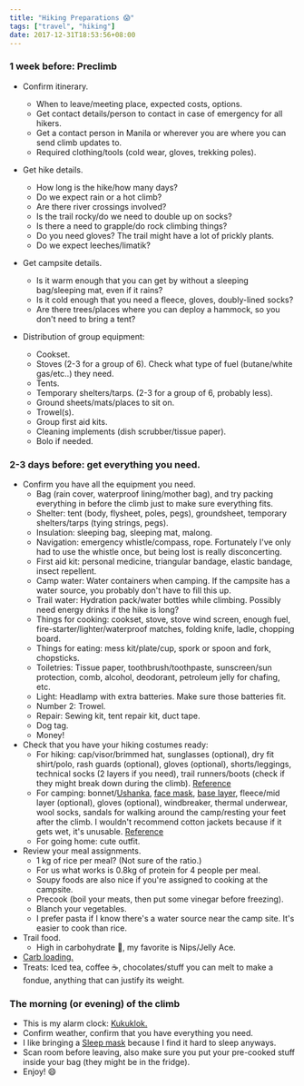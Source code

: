 ```yaml
---
title: "Hiking Preparations 😱"
tags: ["travel", "hiking"]
date: 2017-12-31T18:53:56+08:00
---
```


### 1 week before: Preclimb

- Confirm itinerary.
  - When to leave/meeting place, expected costs, options.
  - Get contact details/person to contact in case of emergency for all hikers.
  - Get a contact person in Manila or wherever you are where you can send climb updates to.
  - Required clothing/tools (cold wear, gloves, trekking poles).

- Get hike details.
  - How long is the hike/how many days?
  - Do we expect rain or a hot climb?
  - Are there river crossings involved?
  - Is the trail rocky/do we need to double up on socks?
  - Is there a need to grapple/do rock climbing things?
  - Do you need gloves? The trail might have a lot of prickly plants.
  - Do we expect leeches/limatik?

- Get campsite details.
  - Is it warm enough that you can get by without a sleeping bag/sleeping mat, even if it rains?
  - Is it cold enough that you need a fleece, gloves, doubly-lined socks?
  - Are there  trees/places where you can deploy a hammock, so you don't need to bring a tent?

- Distribution of group equipment:
  - Cookset.
  - Stoves (2-3 for a group of 6). Check what type of fuel (butane/white gas/etc..) they need.
  - Tents.
  - Temporary shelters/tarps. (2-3 for a group of 6, probably less).
  - Ground sheets/mats/places to sit on.
  - Trowel(s).
  - Group first aid kits.
  - Cleaning implements (dish scrubber/tissue paper).
  - Bolo if needed.

### 2-3 days before: get everything you need.

- Confirm you have all the equipment you need.
  - Bag (rain cover, waterproof lining/mother bag), and try packing everything in before the climb just to make sure everything fits.
  - Shelter: tent (body, flysheet, poles, pegs), groundsheet, temporary shelters/tarps (tying strings, pegs).
  - Insulation: sleeping bag, sleeping mat, malong.
  - Navigation: emergency whistle/compass, rope. Fortunately I've only had to use the whistle once, but being lost is really disconcerting.
  - First aid kit: personal medicine, triangular bandage, elastic bandage, insect repellent.
  - Camp water: Water containers when camping. If the campsite has a water source, you probably don't have to fill this up.
  - Trail water: Hydration pack/water bottles while climbing. Possibly need energy drinks if the hike is long?
  - Things for cooking: cookset, stove, stove wind screen, enough fuel, fire-starter/lighter/waterproof matches, folding knife, ladle, chopping board.
  - Things for eating: mess kit/plate/cup, spork or spoon and fork, chopsticks.
  - Toiletries: Tissue paper, toothbrush/toothpaste, sunscreen/sun protection, comb, alcohol, deodorant, petroleum jelly for chafing, etc.
  - Light: Headlamp with extra batteries. Make sure those batteries fit.
  - Number 2: Trowel.
  - Repair: Sewing kit, tent repair kit, duct tape.
  - Dog tag.
  - Money!
- Check that you have your hiking costumes ready:
  - For hiking: cap/visor/brimmed hat, sunglasses (optional), dry fit shirt/polo, rash guards (optional), gloves (optional), shorts/leggings, technical socks (2 layers if you need), trail runners/boots (check if they might break down during the climb). [Reference](https://www.rei.com/learn/expert-advice/how-to-choose-hiking-clothes.html)
  - For camping: bonnet/[Ushanka](https://en.wikipedia.org/wiki/Ushanka), [face mask](https://en.wikipedia.org/wiki/Surgical_mask), [base layer](https://en.wikipedia.org/wiki/Layered_clothing), fleece/mid layer (optional), gloves (optional), windbreaker, thermal underwear, wool socks, sandals for walking around the camp/resting your feet after the climb. I wouldn't recommend cotton jackets because if it gets wet, it's unusable. [Reference](https://www.rei.com/learn/expert-advice/layering-basics.html)
  - For going home: cute outfit.
- Review your meal assignments.
  - 1 kg of rice per meal? (Not sure of the ratio.)
  - For us what works is 0.8kg of protein for 4 people per meal.
  - Soupy foods are also nice if you're assigned to cooking at the campsite.
  - Precook (boil your meats, then put some vinegar before freezing).
  - Blanch your vegetables.
  - I prefer pasta if I know there's a water source near the camp site. It's easier to cook than rice.
- Trail food.
  - High in carbohydrate 🍫, my favorite is Nips/Jelly Ace.
- [Carb loading.](https://github.com/daryllxd/lifelong-learning/blob/master/fitness/carbo-loading/articles.md)
- Treats: Iced tea, coffee ☕️, chocolates/stuff you can melt to make a fondue, anything that can justify its weight.

### The morning (or evening) of the climb

- This is my alarm clock: [Kukuklok.](http://www.kukuklok.com/)
- Confirm weather, confirm that you have everything you need.
- I like bringing a [Sleep mask](https://en.wikipedia.org/wiki/Blindfold) because I find it hard to sleep anyways.
- Scan room before leaving, also make sure you put your pre-cooked stuff inside your bag (they might be in the fridge).
- Enjoy! 😄

